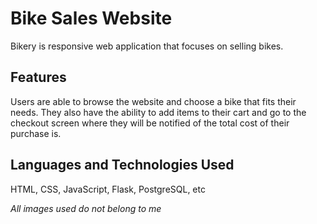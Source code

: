 <h1>Bike Sales Website</h1>
Bikery is responsive web application that focuses on selling bikes. 

<h2>Features</h2>
Users are able to browse the website and choose a bike that fits their needs.
They also have the ability to add items to their cart and go to the checkout screen
where they will be notified of the total cost of their purchase is.

<h2>Languages and Technologies Used</h2>
HTML, CSS, JavaScript, Flask, PostgreSQL, etc

*All images used do not belong to me*
